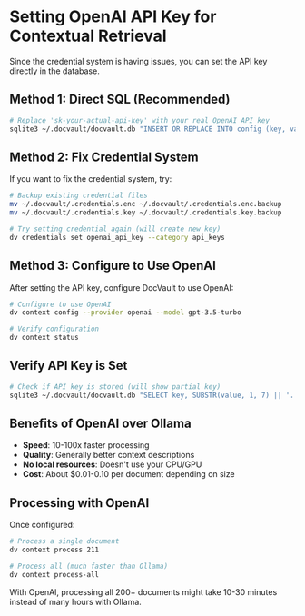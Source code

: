 # Setting OpenAI API Key for Contextual Retrieval

Since the credential system is having issues, you can set the API key directly in the database.

## Method 1: Direct SQL (Recommended)

```bash
# Replace 'sk-your-actual-api-key' with your real OpenAI API key
sqlite3 ~/.docvault/docvault.db "INSERT OR REPLACE INTO config (key, value) VALUES ('openai_api_key', 'sk-your-actual-api-key');"
```

## Method 2: Fix Credential System

If you want to fix the credential system, try:

```bash
# Backup existing credential files
mv ~/.docvault/.credentials.enc ~/.docvault/.credentials.enc.backup
mv ~/.docvault/.credentials.key ~/.docvault/.credentials.key.backup

# Try setting credential again (will create new key)
dv credentials set openai_api_key --category api_keys
```

## Method 3: Configure to Use OpenAI

After setting the API key, configure DocVault to use OpenAI:

```bash
# Configure to use OpenAI
dv context config --provider openai --model gpt-3.5-turbo

# Verify configuration
dv context status
```

## Verify API Key is Set

```bash
# Check if API key is stored (will show partial key)
sqlite3 ~/.docvault/docvault.db "SELECT key, SUBSTR(value, 1, 7) || '...' as partial_value FROM config WHERE key = 'openai_api_key';"
```

## Benefits of OpenAI over Ollama

- **Speed**: 10-100x faster processing
- **Quality**: Generally better context descriptions
- **No local resources**: Doesn't use your CPU/GPU
- **Cost**: About $0.01-0.10 per document depending on size

## Processing with OpenAI

Once configured:

```bash
# Process a single document
dv context process 211

# Process all (much faster than Ollama)
dv context process-all
```

With OpenAI, processing all 200+ documents might take 10-30 minutes instead of many hours with Ollama.
